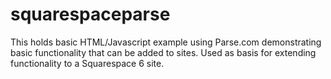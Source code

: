 squarespaceparse
================

This holds basic HTML/Javascript example using Parse.com demonstrating basic functionality that can be added to sites. Used as basis for extending functionality to a Squarespace 6 site.
